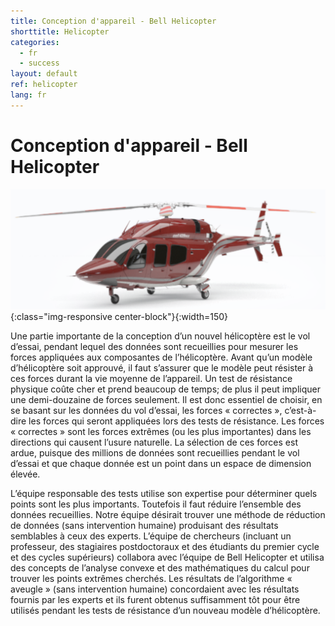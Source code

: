 ```yaml
---
title: Conception d'appareil - Bell Helicopter
shorttitle: Helicopter
categories:
  - fr
  - success
layout: default
ref: helicopter
lang: fr
---
```


# Conception d'appareil - Bell Helicopter

![helicopter](/img/portfolio/Helicopter.png){:class="img-responsive center-block"}{:width=150}

Une partie importante de la conception d’un nouvel hélicoptère est le vol
d’essai, pendant lequel des données sont recueillies pour mesurer les forces
appliquées aux composantes de l’hélicoptère. Avant qu’un modèle d’hélicoptère
soit approuvé, il faut s’assurer que le modèle peut résister à ces forces durant
la vie moyenne de l’appareil. Un test de résistance physique coûte cher et prend
beaucoup de temps; de plus il peut impliquer une demi-douzaine de forces
seulement. Il est donc essentiel de choisir, en se basant sur les données du vol
d’essai, les forces « correctes », c’est-à-dire les forces qui seront
appliquées lors des tests de résistance. Les forces « correctes » sont les
forces extrêmes (ou les plus importantes) dans les directions qui causent
l’usure naturelle. La sélection de ces forces est ardue, puisque des millions de
données sont recueillies pendant le vol d’essai et que chaque donnée est un
point dans un espace de dimension élevée.

L’équipe responsable des tests utilise son expertise pour déterminer quels
points sont les plus importants. Toutefois il faut réduire l’ensemble des
données recueillies. Notre équipe désirait trouver une méthode de réduction de
données (sans intervention humaine) produisant des résultats semblables à ceux
des experts. L’équipe de chercheurs (incluant un professeur, des stagiaires
postdoctoraux et des étudiants du premier cycle et des cycles supérieurs)
collabora avec l’équipe de Bell Helicopter et utilisa des concepts de l’analyse
convexe et des mathématiques du calcul pour trouver les points extrêmes
cherchés. Les résultats de l’algorithme « aveugle » (sans intervention humaine)
concordaient avec les résultats fournis par les experts et ils furent obtenus
suffisamment tôt pour être utilisés pendant les tests de résistance d’un nouveau
modèle d’hélicoptère.
